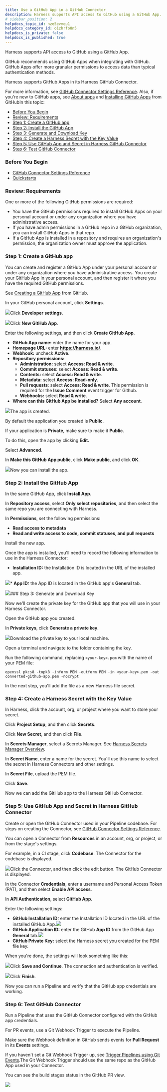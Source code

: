 ```yaml
---
title: Use a GitHub App in a GitHub Connector
description: Harness supports API access to GitHub using a GitHub App. GitHub recommends using GitHub Apps when integrating with GitHub. GitHub Apps offer more granular permissions to access data than typical aut…
# sidebar_position: 2
helpdocs_topic_id: nze5evmqu1
helpdocs_category_id: o1zhrfo8n5
helpdocs_is_private: false
helpdocs_is_published: true
---
```


Harness supports API access to GitHub using a GitHub App.

GitHub recommends using GitHub Apps when integrating with GitHub. GitHub Apps offer more granular permissions to access data than typical authentication methods.

Harness supports GitHub Apps in its Harness GitHub Connector.

For more information, see [GitHub Connector Settings Reference](/article/v9sigwjlgo-git-hub-connector-settings-reference). Also, if you're new to GitHub apps, see [About apps](https://docs.github.com/en/developers/apps/about-apps) and [Installing GitHub Apps](https://docs.github.com/en/developers/apps/installing-github-apps) from GitHubIn this topic:

* [Before You Begin](#before_you_begin)
* [Review: Requirements](#review_requirements)
* [Step 1: Create a GitHub app](#step_1_create_a_git_hub_app)
* [Step 2: Install the GitHub App](#step_2_install_the_git_hub_app)
* [Step 3: Generate and Download Key](#step_3_generate_and_download_key)
* [Step 4: Create a Harness Secret with the Key Value](#step_4_create_a_harness_secret_with_the_key_value)
* [Step 5: Use GitHub App and Secret in Harness GitHub Connector](#step_5_use_git_hub_app_and_secret_in_harness_git_hub_connector)
* [Step 6: Test GitHub Connector](#step_6_test_git_hub_connector)

### Before You Begin

* [GitHub Connector Settings Reference](/article/v9sigwjlgo-git-hub-connector-settings-reference)
* [Quickstarts](/article/u8lgzsi7b3-quickstarts)

### Review: Requirements

One or more of the following GitHub permissions are required:

* You have the GitHub permissions required to install GitHub Apps on your personal account or under any organization where you have administrative access.
* If you have admin permissions in a GitHub repo in a GitHub organization, you can install GitHub Apps in that repo.
* If a GitHub App is installed in a repository and requires an organization's permission, the organization owner must approve the application.

### Step 1: Create a GitHub app

You can create and register a GitHub App under your personal account or under any organization where you have administrative access. You create your GitHub App in your personal account, and then register it where you have the required GitHub permissions.

See [Creating a GitHub App](https://docs.github.com/en/developers/apps/creating-a-github-app) from GitHub.

In your GitHub personal account, click **Settings**.

![](https://files.helpdocs.io/i5nl071jo5/articles/nze5evmqu1/1614116510469/image.png)Click **Developer settings**.

![](https://files.helpdocs.io/i5nl071jo5/articles/nze5evmqu1/1614116534212/image.png)Click **New GitHub App**.

Enter the following settings, and then click **Create GitHub App**.

* **GitHub App name:** enter the name for your app.
* **Homepage URL:** enter **https://harness.io/**.
* **Webhook:** uncheck **Active**.
* **Repository permissions:**
	+ **Administration:** select **Access: Read & write**.
	+ **Commit statuses**: select **Access: Read & write**.
	+ **Contents:** select **Access: Read & write**.
	+ **Metadata:** select **Access: Read-only**.
	+ **Pull requests**: select **Access: Read & write**. This permission is required for the **Issue Comment** event trigger for Github.
	+ **Webhooks:** select **Read & write**.
* **Where can this GitHub App be installed?** Select **Any account**.

![](https://files.helpdocs.io/i5nl071jo5/articles/nze5evmqu1/1641420213625/clean-shot-2022-01-05-at-14-03-12-2-x.png)The app is created.

By default the application you created is **Public**.

If your application is **Private**, make sure to make it **Public**.

To do this, open the app by clicking **Edit.**

Select **Advanced**.

In **Make this GitHub App public**, click **Make public**, and click **OK**.

![](https://files.helpdocs.io/i5nl071jo5/articles/nze5evmqu1/1656593227006/screenshot-2022-06-30-at-6-15-18-pm.png)Now you can install the app.

### Step 2: Install the GitHub App

In the same GitHub App, click **Install App**.

In **Repository access**, select **Only select repositories**, and then select the same repo you are connecting with Harness.

In **Permissions**, set the following permissions:

* **Read access to metadata**
* **Read and write access to code, commit statuses, and pull requests**

Install the new app.

Once the app is installed, you'll need to record the following information to use in the Harness Connector:

* **Installation ID:** the Installation ID is located in the URL of the installed app.

![](https://files.helpdocs.io/i5nl071jo5/articles/nze5evmqu1/1614117383317/image.png)* **App ID:** the App ID is located in the GitHub app's **General** tab.

![](https://files.helpdocs.io/i5nl071jo5/articles/nze5evmqu1/1614117274949/image.png)### Step 3: Generate and Download Key

Now we'll create the private key for the GitHub app that you will use in your Harness Connector.

Open the GitHub app you created.

In **Private keys**, click **Generate a private key**.

![](https://files.helpdocs.io/i5nl071jo5/articles/nze5evmqu1/1614118879070/image.png)Download the private key to your local machine.

Open a terminal and navigate to the folder containing the key.

Run the following command, replacing `<your-key>.pem` with the name of your PEM file:


```
openssl pkcs8 -topk8 -inform PEM -outform PEM -in <your-key>.pem -out converted-github-app.pem -nocrypt
```
In the next step, you'll add the file as a new Harness file secret.

### Step 4: Create a Harness Secret with the Key Value

In Harness, click the account, org, or project where you want to store your secret.

Click **Project Setup**, and then click **Secrets**.

Click **New Secret**, and then click **File**.

In **Secrets Manager**, select a Secrets Manager. See [Harness Secrets Manager Overview](/article/hngrlb7rd6-harness-secret-manager-overview).

In **Secret Name**, enter a name for the secret. You'll use this name to select the secret in Harness Connectors and other settings.

In **Secret File**, upload the PEM file.

Click **Save**.

Now we can add the GitHub app to the Harness GitHub Connector.

### Step 5: Use GitHub App and Secret in Harness GitHub Connector

Create or open the GitHub Connector used in your Pipeline codebase. For steps on creating the Connector, see [GitHub Connector Settings Reference](/article/v9sigwjlgo-git-hub-connector-settings-reference).

You can open a Connector from **Resources** in an account, org, or project, or from the stage's settings.

For example, in a CI stage, click **Codebase**. The Connector for the codebase is displayed.

![](https://files.helpdocs.io/i5nl071jo5/articles/nze5evmqu1/1614212791578/image.png)Click the Connector, and then click the edit button. The GitHub Connector is displayed.

In the Connector **Credentials**, enter a username and Personal Access Token (PAT), and then select **Enable API access**.

In **API Authentication**, select **GitHub App**.

Enter the following settings:

* **GitHub Installation ID:** enter the Installation ID located in the URL of the installed GitHub App.![](https://files.helpdocs.io/i5nl071jo5/articles/nze5evmqu1/1614213226801/image.png)
* **GitHub Application ID:** enter the GitHub **App ID** from the GitHub App **General** tab.![](https://files.helpdocs.io/i5nl071jo5/articles/nze5evmqu1/1614213187702/image.png)
* **GitHub Private Key:** select the Harness secret you created for the PEM file key.

When you're done, the settings will look something like this:

![](https://files.helpdocs.io/i5nl071jo5/articles/nze5evmqu1/1614213309400/image.png)Click **Save and Continue**. The connection and authentication is verified.

![](https://files.helpdocs.io/i5nl071jo5/articles/nze5evmqu1/1614213352327/image.png)Click **Finish**.

Now you can run a Pipeline and verify that the GitHub app credentials are working.

### Step 6: Test GitHub Connector

Run a Pipeline that uses the GitHub Connector configured with the GitHub app credentials.

For PR events, use a Git Webhook Trigger to execute the Pipeline.

Make sure the Webhook definition in GitHub sends events for **Pull Request** in its **Events** settings.

If you haven't set a Git Webhook Trigger up, see [Trigger Pipelines using Git Events](/article/hndnde8usz-triggering-pipelines).The Git Webhook Trigger should use the same repo as the GitHub App used in your Connector.

You can see the build stages status in the GitHub PR view.

![](https://files.helpdocs.io/i5nl071jo5/articles/nze5evmqu1/1614885820295/image.png)
